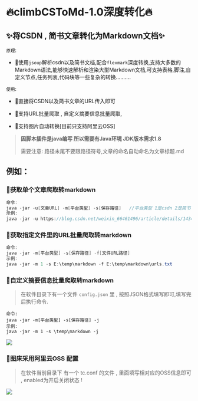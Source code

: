 # 🔥climbCSToMd-1.0深度转化🔥
## ✨️将CSDN , 简书文章转化为Markdown文档✨️
`原理`:
- 🚀使用`jsoup`解析csdn以及简书文档,配合`flexmark`深度转换,支持大多数的Markdown语法,能够快速解析和渲染大型Markdown文档,可支持表格,脚注,自定义节点,任务列表,代码块等一些复杂的转换..........

`使用`:

- 🚀直接将CSDN以及简书文章的URL传入即可

- 🚀支持URL批量爬取 , 自定义摘要信息批量爬取,

- 🚀支持图片自动转换[目前只支持阿里云OSS]

  

> **因脚本插件是java编写 所以需要有Java环境 JDK版本需求1.8**
>
> 需要注意: 路径末尾不要跟路径符号,文章的命名自动命名为文章标题.md



## 例如：

### 🎯获取单个文章爬取转markdown
```java
命令: 
java -jar -u[文章URL] -m[平台类型] -s[保存路径]   //平台类型 1是csdn 2是简书
示例:
java -jar -u https://blog.csdn.net/weixin_66461496/article/details/143449370 -m 1 -s E:\temp\markdown
```
### 🎯获取指定文件里的URL批量爬取转markdown
```java
命令:
java -jar -m[平台类型] -s[保存路径] -f[文件URL路径]
示例:
java -jar -m 1 -s E:\temp\markdown -f E:\temp\markdown\urls.txt

```
### 🎯自定义摘要信息批量爬取转markdown

> 在软件目录下有一个文件 `config.json` 里 , 按照JSON格式填写即可,填写完后执行命令.

```
命令:
java -jar -m[平台类型] -s[保存路径] -j
示例:
java -jar -m 1 -s \temp\markdown -j
```

![](https://soobsj.oss-cn-hangzhou.aliyuncs.com/images/202411082359732.png)

### 🎯图床采用阿里云OSS 配置

> 在软件当前目录下 有一个 tc.conf 的文件 , 里面填写相对应的OSS信息即可 , enabled为开启关闭状态 !



![](https://soobsj.oss-cn-hangzhou.aliyuncs.com/images/202411090009293.png)